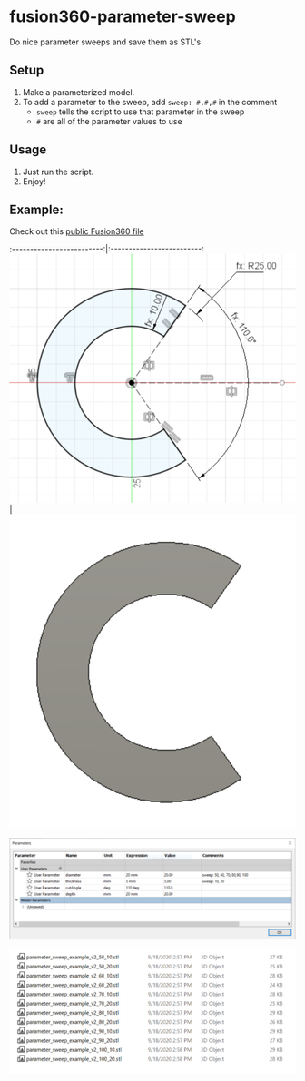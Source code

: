 # fusion360-parameter-sweep
Do nice parameter sweeps and save them as STL's

## Setup
1. Make a parameterized model.
2. To add a parameter to the sweep, add `sweep: #,#,#` in the comment
    - `sweep` tells the script to use that parameter in the sweep
    - `#` are all of the parameter values to use

## Usage
1. Just run the script.
2. Enjoy!

## Example:
Check out this [public Fusion360 file](https://a360.co/3ccKL1B)

:-------------------------:|:-------------------------:
![Image of Sketch](https://github.com/cbteeple/fusion360-parameter-sweep/raw/master/img/sketch.PNG)  |  ![Image of Model](https://github.com/cbteeple/fusion360-parameter-sweep/raw/master/img/model.PNG)


![Image of Parameters Window](https://github.com/cbteeple/fusion360-parameter-sweep/raw/master/img/parameter_box.PNG)

![Several Objects Saved](https://github.com/cbteeple/fusion360-parameter-sweep/raw/master/img/objects.PNG)
